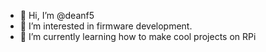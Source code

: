 - 👋 Hi, I’m @deanf5
- 👀 I’m interested in firmware development.
- 🌱 I’m currently learning how to make cool projects on RPi


<!---
deanf5/deanf5 is a ✨ special ✨ repository because its `README.md` (this file) appears on your GitHub profile.
You can click the Preview link to take a look at your changes.
--->
